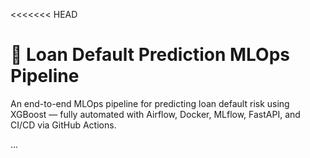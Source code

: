 <<<<<<< HEAD
# 🏦 Loan Default Prediction MLOps Pipeline

An end-to-end MLOps pipeline for predicting loan default risk using XGBoost — fully automated with Airflow, Docker, MLflow, FastAPI, and CI/CD via GitHub Actions.

...
